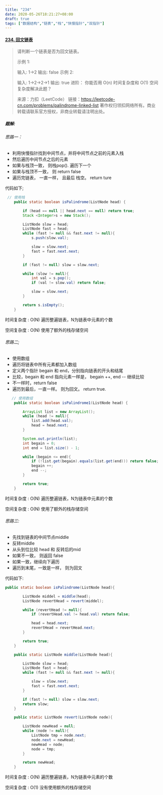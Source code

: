 ```yaml
---
title: "234"
date: 2020-05-26T18:21:27+08:00
draft: true
tags: ["数据结构","链表","栈","快慢指针","双指针"]
---
```


#### [234. 回文链表](https://leetcode-cn.com/problems/palindrome-linked-list/)

> 请判断一个链表是否为回文链表。
>
> 示例 1:
>
> 输入: 1->2
> 输出: false
> 示例 2:
>
> 输入: 1->2->2->1
> 输出: true
> 进阶：
> 你能否用 O(n) 时间复杂度和 O(1) 空间复杂度解决此题？
>
> 来源：力扣（LeetCode）
> 链接：https://leetcode-cn.com/problems/palindrome-linked-list
> 著作权归领扣网络所有。商业转载请联系官方授权，非商业转载请注明出处。



##### 题解:

###### 思路一：

- 利用快慢指针找到中间节点，并将中间节点之前的元素入栈
- 然后遍历中间节点之后的元素
- 如果与栈顶一致， 则栈pop(). 遍历下一个
- 如果与栈顶不一致， 则 return false
- 遍历完链表， 一直一样， 且最后 栈空。 return ture

代码如下;

```java
 // 使用栈
    public static boolean isPalindrome(ListNode head) {

        if (head == null || head.next == null) return true;
        Stack <Integer>s = new Stack();

        ListNode slow = head;
        ListNode fast = head;
        while (fast != null && fast.next != null){
            s.push(slow.val);

            slow = slow.next;
            fast = fast.next.next;
        }

        if (fast != null) slow = slow.next;

        while (slow != null){
            int val = s.pop();
            if (val != slow.val) return false;

            slow = slow.next;
        }

        return s.isEmpty();
    }
```

时间复杂度 : O(N) 遍历整遍链表，N为链表中元素的个数

空间复杂度 : O(N) 使用了额外的栈存储空间



###### 思路二;

- 使用数组
- 遍历将链表中所有元素都加入数组
- 定义两个指针 begain 和 end，分别指向链表的开头和结尾
- 比较，begain 和 end 指向元素一样是， begain ++, end -- 继续比较
- 不一样时，return false
- 遍历到最后，一直一样。 则为回文。 return true.



```java
   // 使用数组
    public static boolean isPalindrome1(ListNode head) {

        ArrayList list = new ArrayList();
        while (head != null){
            list.add(head.val);
            head = head.next;
        }

        System.out.println(list);
        int begain = 0;
        int end = list.size() - 1;

        while (begain <= end){
            if (!list.get(begain).equals(list.get(end))) return false;
            begain ++;
            end --;
        }

        return true;
    }

```

时间复杂度 : O(N) 遍历整遍链表，N为链表中元素的个数

空间复杂度 : O(N) 使用了额外的栈存储空间



###### 思路三:

- 先找到链表的中间节点middle
- 反转middle
- 从头到位比较 head 和 反转后的mid
- 如果不一致， 则返回 false
- 如果一致，继续向下遍历
- 遍历到末尾，一致是一样， 则为回文



代码如下:

```java
public static boolean isPalindrome(ListNode head){

        ListNode middel = middle(head);
        ListNode revertHead = revert(middel);

        while (revertHead != null){
            if (revertHead.val != head.val) return false;

            head = head.next;
            revertHead = revertHead.next;
        }

        return true;
    }

    public static ListNode middle(ListNode head){

        ListNode slow = head;
        ListNode fast = head;
        while (fast != null && fast.next != null){

            slow = slow.next;
            fast = fast.next.next;
        }

        if (fast != null) slow = slow.next;
        return slow;
    }

    public static ListNode revert(ListNode node){

        ListNode newHead = null;
        while (node != null){
            ListNode tmp = node.next;
            node.next = newHead;
            newHead = node;
            node = tmp;
        }

        return newHead;
    }
```

时间复杂度 : O(N) 遍历整遍链表，N为链表中元素的个数

空间复杂度 : O(1) 没有使用额外的栈存储空间

